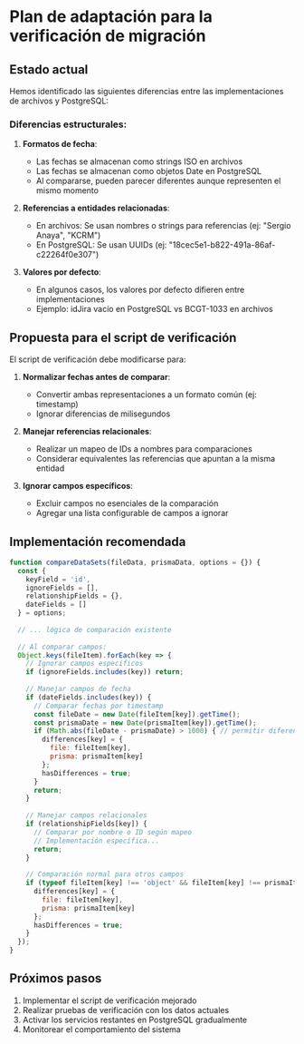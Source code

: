 # Plan de adaptación para la verificación de migración

## Estado actual

Hemos identificado las siguientes diferencias entre las implementaciones de archivos y PostgreSQL:

### Diferencias estructurales:

1. **Formatos de fecha**: 
   - Las fechas se almacenan como strings ISO en archivos
   - Las fechas se almacenan como objetos Date en PostgreSQL
   - Al compararse, pueden parecer diferentes aunque representen el mismo momento

2. **Referencias a entidades relacionadas**:
   - En archivos: Se usan nombres o strings para referencias (ej: "Sergio Anaya", "KCRM")
   - En PostgreSQL: Se usan UUIDs (ej: "18cec5e1-b822-491a-86af-c22264f0e307")

3. **Valores por defecto**:
   - En algunos casos, los valores por defecto difieren entre implementaciones
   - Ejemplo: idJira vacío en PostgreSQL vs BCGT-1033 en archivos

## Propuesta para el script de verificación

El script de verificación debe modificarse para:

1. **Normalizar fechas antes de comparar**:
   - Convertir ambas representaciones a un formato común (ej: timestamp)
   - Ignorar diferencias de milisegundos

2. **Manejar referencias relacionales**:
   - Realizar un mapeo de IDs a nombres para comparaciones
   - Considerar equivalentes las referencias que apuntan a la misma entidad

3. **Ignorar campos específicos**:
   - Excluir campos no esenciales de la comparación
   - Agregar una lista configurable de campos a ignorar

## Implementación recomendada

```javascript
function compareDataSets(fileData, prismaData, options = {}) {
  const {
    keyField = 'id',
    ignoreFields = [], 
    relationshipFields = {},
    dateFields = []
  } = options;
  
  // ... lógica de comparación existente
  
  // Al comparar campos:
  Object.keys(fileItem).forEach(key => {
    // Ignorar campos específicos
    if (ignoreFields.includes(key)) return;
    
    // Manejar campos de fecha
    if (dateFields.includes(key)) {
      // Comparar fechas por timestamp
      const fileDate = new Date(fileItem[key]).getTime();
      const prismaDate = new Date(prismaItem[key]).getTime();
      if (Math.abs(fileDate - prismaDate) > 1000) { // permitir diferencia de 1 segundo
        differences[key] = {
          file: fileItem[key],
          prisma: prismaItem[key]
        };
        hasDifferences = true;
      }
      return;
    }
    
    // Manejar campos relacionales
    if (relationshipFields[key]) {
      // Comparar por nombre o ID según mapeo
      // Implementación específica...
      return;
    }
    
    // Comparación normal para otros campos
    if (typeof fileItem[key] !== 'object' && fileItem[key] !== prismaItem[key]) {
      differences[key] = {
        file: fileItem[key],
        prisma: prismaItem[key]
      };
      hasDifferences = true;
    }
  });
}
```

## Próximos pasos

1. Implementar el script de verificación mejorado
2. Realizar pruebas de verificación con los datos actuales
3. Activar los servicios restantes en PostgreSQL gradualmente
4. Monitorear el comportamiento del sistema
